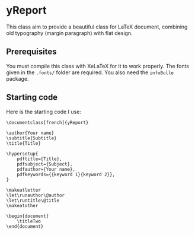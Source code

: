 # yReport

This class aim to provide a beautiful class for LaTeX document, combining old typography (margin paragraph) with flat design.

## Prerequisites

You must compile this class with XeLaTeX for it to work properly.
The fonts given in the `.fonts/` folder are required.
You also need the `infoBulle` package.

## Starting code

Here is the starting code I use:

```
\documentclass[french]{yReport}

\author{Your name}
\subtitle{Subtitle}
\title{Title}

\hypersetup{
	pdftitle={Title},
	pdfsubject={Subject},
	pdfauthor={Your name},
	pdfkeywords={{keyword 1}{keyword 2}},
}

\makeatletter
\let\runauthor\@author
\let\runtitle\@title
\makeatother

\begin{document}
	\titleTwo
\end{document}
```
